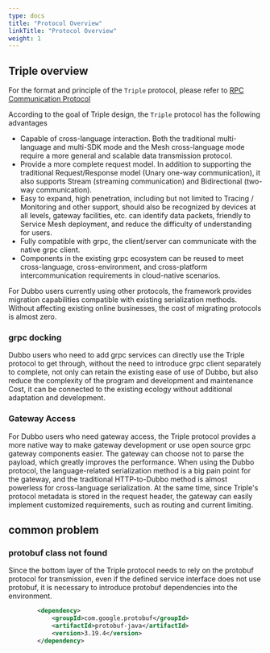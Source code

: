 ```yaml
---
type: docs
title: "Protocol Overview"
linkTitle: "Protocol Overview"
weight: 1
---
```


## Triple overview

For the format and principle of the `Triple` protocol, please refer to [RPC Communication Protocol](/zh/docs/concepts/rpc-protocol/)

According to the goal of Triple design, the `Triple` protocol has the following advantages

- Capable of cross-language interaction. Both the traditional multi-language and multi-SDK mode and the Mesh cross-language mode require a more general and scalable data transmission protocol.
- Provide a more complete request model. In addition to supporting the traditional Request/Response model (Unary one-way communication), it also supports Stream (streaming communication) and Bidirectional (two-way communication).
- Easy to expand, high penetration, including but not limited to Tracing / Monitoring and other support, should also be recognized by devices at all levels, gateway facilities, etc. can identify data packets, friendly to Service Mesh deployment, and reduce the difficulty of understanding for users.
- Fully compatible with grpc, the client/server can communicate with the native grpc client.
- Components in the existing grpc ecosystem can be reused to meet cross-language, cross-environment, and cross-platform intercommunication requirements in cloud-native scenarios.

For Dubbo users currently using other protocols, the framework provides migration capabilities compatible with existing serialization methods. Without affecting existing online businesses, the cost of migrating protocols is almost zero.
### grpc docking
Dubbo users who need to add grpc services can directly use the Triple protocol to get through, without the need to introduce grpc client separately to complete, not only can retain the existing ease of use of Dubbo, but also reduce the complexity of the program and development and maintenance Cost, it can be connected to the existing ecology without additional adaptation and development.
### Gateway Access
For Dubbo users who need gateway access, the Triple protocol provides a more native way to make gateway development or use open source grpc gateway components easier. The gateway can choose not to parse the payload, which greatly improves the performance. When using the Dubbo protocol, the language-related serialization method is a big pain point for the gateway, and the traditional HTTP-to-Dubbo method is almost powerless for cross-language serialization. At the same time, since Triple's protocol metadata is stored in the request header, the gateway can easily implement customized requirements, such as routing and current limiting.


## common problem

### protobuf class not found

Since the bottom layer of the Triple protocol needs to rely on the protobuf protocol for transmission, even if the defined service interface does not use protobuf, it is necessary to introduce protobuf dependencies into the environment.

```xml
        <dependency>
            <groupId>com.google.protobuf</groupId>
            <artifactId>protobuf-java</artifactId>
            <version>3.19.4</version>
        </dependency>
```